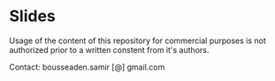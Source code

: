 # Slides

Usage of the content of this repository for commercial purposes is not authorized prior to a written constent from it's authors.

Contact: bousseaden.samir [@] gmail.com

